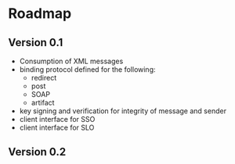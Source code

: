 Roadmap
=======

Version 0.1
-----------
 - Consumption of XML messages
 - binding protocol defined for the following:
    - redirect
    - post
    - SOAP
    - artifact
 - key signing and verification for integrity of message and sender
 - client interface for SSO
 - client interface for SLO


Version 0.2
-----------
